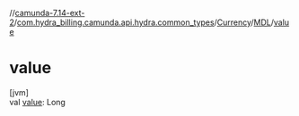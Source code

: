 //[camunda-7.14-ext-2](../../../../index.md)/[com.hydra_billing.camunda.api.hydra.common_types](../../index.md)/[Currency](../index.md)/[MDL](index.md)/[value](value.md)

# value

[jvm]\
val [value](value.md): Long
